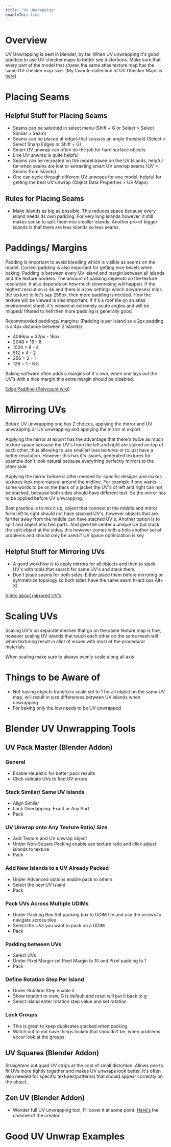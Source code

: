 ```yaml
---
title: "UV Unwrapping"
enableToc: true
---
```

# Overview
UV Unwrapping is best in blender, by far. When UV unwrapping it's good practice to use UV checker maps to better see distortions. Make sure that every part of the model that shares the same atlas texture map has the same UV checker map size. (My favorite collection of UV Checker Maps is [here](https://polycount.com/discussion/186513/free-checker-pattern-texture))

# Placing Seams
## Helpful Stuff for Placing Seams
- Seams can be selected in select menu (Shift + G or Select > Select Similar > Seam)
- Seams can be placed at edges that surpass an angle threshold (Select > Select Sharp Edges or Shift + G)
- Smart UV unwrap can often do the job for hard surface objects
- Live UV unwrap is quite helpful
- Seams can be recreated on the model based on the UV Islands, helpful for when seams are lost or extracting smart UV unwrap seams (UV > Seams from Islands)
- One can cycle through different UV unwraps for one model, helpful for getting the best UV unwrap (Object Data Properties > UV Maps)

## Rules for Placing Seams
- Make islands as big as possible. This reduces space because every island needs its own padding. For very long islands however, it still makes sense to split them into smaller islands. Another pro of bigger islands is that there are less islands so less seams.

# Paddings/ Margins
Padding is important to avoid bleeding which is visible as seems on the model. Correct padding is also important for getting nice bevels when baking. Padding is between every UV island and margin between all islands and the texture borders. The amount of padding depends on the texture resolution. It also depends on how much downresing will happen. If the highest resolution is 4k and there is a low settings which downreses/ mips the texture to let's say 256px, then more padding is needed. How the texture will be viewed is also important, if it's a roof tile on an atlas environment sheet, it's viewed at extremely acute angles and will be mipped/ filtered to hell then more padding is generally good.

Recommended paddings/ margins:
(Padding is per island so a 2px padding is a 4px distance between 2 islands)
- 4096px = 32px - 16px
- 2048 = 16 - 8
- 1024 = 8 - 4
- 512 = 4 - 2
- 256 = 2 - 1
- 128 = 1 - 0.5

Baking software often adds a margins of it's own, when one lays out the UV's with a nice margin this extra margin should be disabled.

[Edge Padding (Polycount wiki)](http://wiki.polycount.com/wiki/Edge_padding)

# Mirroring UVs
Before UV unwrapping one has 2 choices, applying the mirror and UV unwrapping or UV unwrapping and applying the mirror at export. 

Applying the mirror at export has the advantage that there's twice as much texture space because the UV's from the left and right are staked on top of each other, thus allowing to use smaller/ less textures or to just have a better resolution. However this has it's issues, generated textures for example don't look natural because everything perfectly mirrors to the other side

Applying the mirror before is often needed for specific designs and makes textures look more natural around the midline. For example if one wants some words to be on the back of a jacket the UV's of left and right can not be stacked, because both sides should have different text. So the mirror has to be applied before UV unwrapping.

Best practice is to mix it up, object that connect at the middle and mirror form left to right should not have stacked UV's, however objects that are farther away from the middle can have stacked UV's. Another option is to split and object into two parts. And give the center a unique UV but stack the split object at the sides, this however comes with a hole another set of problems and should only be used if UV space optimization is key

## Helpful Stuff for Mirroring UVs
- A good workflow is to apply mirrors for all objects and then to stack UV's with tools that search for same UV's and stack them
- Don't place seams for both sides. Either place them before mirroring or symmetrize topology so both sides have the same seam (Hard ops Alt+ X)

[Video about mirrored UV's](https://www.youtube.com/watch?v=Rmv1Cxb3kb0)

# Scaling UVs
Scaling UV's on separate meshes that go on the same texture map is fine, however scaling UV islands that touch each other on the same mesh will when texturing result in allot of issues with most of the procedural materials.

When scaling make sure to always evenly scale along all axis

# Things to be Aware of
- Not having objects transform scale set to 1 for all object on the same UV map, will result in size differences between UV islands when unwrapping
- For baking only the low needs to be UV unwrapped

# Blender UV Unwrapping Tools
## UV Pack Master (Blender Addon)
### General
- Enable Heuristic for better pack results
- Click validate UVs to find UV errors

### Stack Similar/ Same UV Islands
- Align Similar
- Lock Overlapping: Exact or Any Part
- Pack

### UV Unwrap onto Any Texture Ratio/ Size
- Add Texture and UV unwrap object
- Under Non-Square Packing enable use texture ratio and click adjust islands to texture
- Pack

### Add New Islands to a UV Already Packed
- Under Advanced options enable pack to others
- Select the new UV island
- Pack

### Pack UVs Across Multiple UDIMs
- Under Packing Box Set packing box to UDIM tile and use the arrows to navigate across tiles
- Select the UVs you want to pack on a UDIM
- Pack

### Padding between UVs
- Select UVs
- Under Pixel Margin set Pixel Margin to 10 and Pixel padding to 1
- Pack

### Define Rotation Step Per Island
- Under Rotation Step enable it
- Show rotation to view, G is default and reset will put it back to g
- Select island enter rotation step value and set rotation

### Lock Groups
- This is great to keep duplicates stacked when packing
- Watch out to not have things locked that shouldn't be, when problems occur look at the groups

## UV Squares (Blender Addon)
Straightens out quad UV strips at the cost of small distortion.
Allows one to fit UVs more tightly together and makes UV unwraps look better. It's often also needed for specific textures(patterns) that should appear correctly on the object.

## Zen UV (Blender Addon)
- Wonder full UV unwrapping tool, I'll cover it at some point. [Here's](https://www.youtube.com/c/SergeyTyapkin/videos) the channel of the creator

# Good UV Unwrap Examples